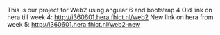 This is  our project for Web2 using angular 6 and bootstrap 4
Old link on hera till week 4: http://i360601.hera.fhict.nl/web2
New link on hera from week 5: http://i360601.hera.fhict.nl/web2-new